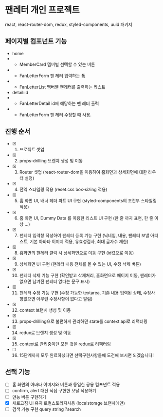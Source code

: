 # 팬레터 개인 프로젝트

react, react-router-dom, redux, styled-components, uuid 패키지

## 페이지별 컴포넌트 기능

- home
- - MemberCard 멤버별 선택할 수 있는 버튼
- - FanLetterForm 팬 레터 입력하는 폼
- - FanLetterList 멤버별 팬레터를 출력하는 리스트
- detail:id
- - FanLetterDetail id에 해당하는 팬 레터 출력
- - FanLetterForm 팬 레터 수정할 때 사용.

## 진행 순서

- [x] 1. 프로젝트 셋업
- [x] 2. props-drilling 브랜치 생성 및 이동
- [x] 3. Router 셋업 (react-router-dom을 이용하여 홈화면과 상세화면에 대한 라우터 설정)
- [x] 4. 전역 스타일링 적용 (reset.css box-sizing 적용)
- [x] 5. 홈 화면 UI, 배너 헤더 파트 UI 구현 (styled-components의 조건부 스타일링 적용)
- [x] 6. 홈 화면 UI, Dummy Data 를 이용한 리스트 UI 구현 (한 줄 까지 표현, 한 줄 이상 ...)
- [x] 7. 팬레터 입력창 작성하여 팬레터 등록 기능 구현 (닉네임, 내용, 팬레터 보낼 아티스트, 기본 아바타 이미지 적용, 유효성검사, 최대 글자수 제한)
- [x] 8. 홈화면의 팬레터 클릭 시 상세화면으로 이동 구현 (id값으로 이동)
- [x] 9. 상세화면 UI 구현 (팬레터 내용 전체를 볼 수 있는 UI, 수정 삭제 버튼)
- [x] 10. 팬레터 삭제 기능 구현 (확인받고 삭제처리, 홈화면으로 페이지 이동, 팬레터가 없으면 남겨진 팬레터 없다는 문구 표시)
- [x] 11. 팬레터 수정 기능 구현 (수정 가능한 textarea, 기존 내용 입력된 상태, 수정사항없으면 아무런 수정사항이 없다고 알림)
- [x] 12. context 브랜치 생성 및 이동
- [x] 13. props-drilling으로 불편하게 관리하던 state를 context api로 리팩터링
- [x] 14. redux로 브랜치 생성 및 이동
- [x] 15. context로 관리중이던 모든 것을 redux로 리팩터링
- [ ] 16. 15단계까지 모두 완료하셨다면 선택구현사항들에 도전해 보시면 되겠습니다!

## 선택 기능

- [ ] 홈 화면의 아바타 이미지와 버튼과 동일한 공용 컴포넌트 적용
- [ ] confirm, alert 대신 직접 구현한 모달 적용하기
- [ ] 만능 버튼 구현하기
- [x] 새로고침 UI 유지 로컬스토리지사용 (localstorage 브랜치에만)
- [ ] 검색 기능 구현 query string ?search
